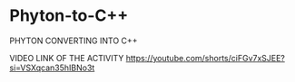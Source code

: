 # Phyton-to-C++
PHYTON CONVERTING INTO C++

VIDEO LINK OF THE ACTIVITY
https://youtube.com/shorts/ciFGv7xSJEE?si=VSXqcan35hIBNo3t
